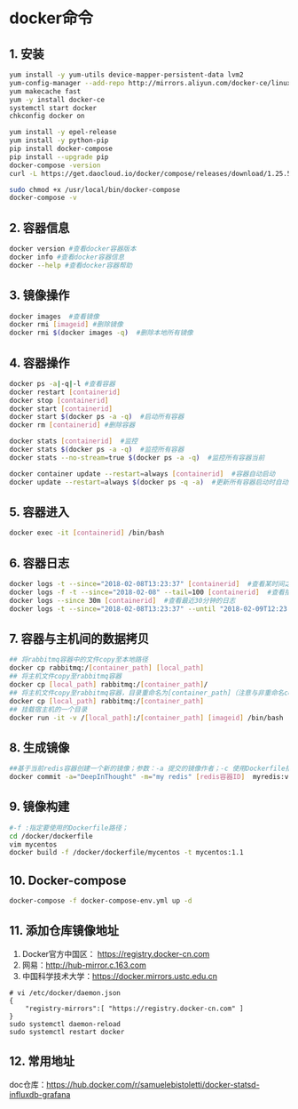 # docker命令

## 1. 安装

```bash
yum install -y yum-utils device-mapper-persistent-data lvm2
yum-config-manager --add-repo http://mirrors.aliyun.com/docker-ce/linux/centos/docker-ce.repo
yum makecache fast
yum -y install docker-ce
systemctl start docker
chkconfig docker on

yum install -y epel-release
yum install -y python-pip
pip install docker-compose 
pip install --upgrade pip
docker-compose -version
curl -L https://get.daocloud.io/docker/compose/releases/download/1.25.5/docker-compose-`uname -s`-`uname -m` > /usr/local/bin/docker-compose

sudo chmod +x /usr/local/bin/docker-compose
docker-compose -v

```

## 2. 容器信息
```bash
docker version #查看docker容器版本
docker info #查看docker容器信息
docker --help #查看docker容器帮助
```
## 3. 镜像操作
```bash
docker images  #查看镜像
docker rmi [imageid] #删除镜像
docker rmi $(docker images -q)  #删除本地所有镜像
```

## 4. 容器操作
```bash
docker ps -a|-q|-l #查看容器
docker restart [containerid]
docker stop [containerid]
docker start [containerid]
docker start $(docker ps -a -q)  #启动所有容器
docker rm [containerid] #删除容器

docker stats [containerid]  #监控
docker stats $(docker ps -a -q)  #监控所有容器
docker stats --no-stream=true $(docker ps -a -q)  #监控所有容器当前

docker container update --restart=always [containerid]  #容器自动启动
docker update --restart=always $(docker ps -q -a)  #更新所有容器启动时自动启动
```
## 5. 容器进入
```bash
docker exec -it [containerid] /bin/bash
```

## 6. 容器日志
```bash
docker logs -t --since="2018-02-08T13:23:37" [containerid]  #查看某时间之后的日志
docker logs -f -t --since="2018-02-08" --tail=100 [containerid]  #查看指定时间后的日志，只显示最后100行
docker logs --since 30m [containerid]  #查看最近30分钟的日志
docker logs -t --since="2018-02-08T13:23:37" --until "2018-02-09T12:23:37" [containerid]  #查看某时间段日志
```
## 7. 容器与主机间的数据拷贝
```bash
## 将rabbitmq容器中的文件copy至本地路径
docker cp rabbitmq:/[container_path] [local_path]
## 将主机文件copy至rabbitmq容器
docker cp [local_path] rabbitmq:/[container_path]/
## 将主机文件copy至rabbitmq容器，目录重命名为[container_path]（注意与非重命名copy的区别）
docker cp [local_path] rabbitmq:/[container_path]
## 挂载宿主机的一个目录
docker run -it -v /[local_path]:/[container_path] [imageid] /bin/bash
```

## 8. 生成镜像
```bash
##基于当前redis容器创建一个新的镜像；参数：-a 提交的镜像作者；-c 使用Dockerfile指令来创建镜像；-m :提交时的说明文字；-p :在commit时，将容器暂停
docker commit -a="DeepInThought" -m="my redis" [redis容器ID]  myredis:v1.1
```

## 9. 镜像构建
```bash
#-f :指定要使用的Dockerfile路径；
cd /docker/dockerfile
vim mycentos
docker build -f /docker/dockerfile/mycentos -t mycentos:1.1
```

## 10. Docker-compose
```bash
docker-compose -f docker-compose-env.yml up -d  
```
## 11. 添加仓库镜像地址

1. Docker官方中国区： https://registry.docker-cn.com
2. 网易：http://hub-mirror.c.163.com
3. 中国科学技术大学：https://docker.mirrors.ustc.edu.cn

```Shell
# vi /etc/docker/daemon.json
{
    "registry-mirrors":[ "https://registry.docker-cn.com" ]
}
sudo systemctl daemon-reload
sudo systemctl restart docker 
```

## 12. 常用地址

doc仓库：https://hub.docker.com/r/samuelebistoletti/docker-statsd-influxdb-grafana